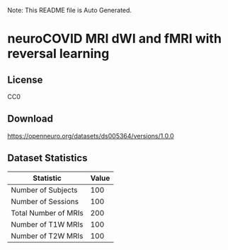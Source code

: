 Note: This README file is Auto Generated.

# neuroCOVID MRI dWI and fMRI with reversal learning

## License

CC0

## Download

https://openneuro.org/datasets/ds005364/versions/1.0.0

## Dataset Statistics

| Statistic | Value |
| --- | --- |
| Number of Subjects | 100 |
| Number of Sessions | 100 |
| Total Number of MRIs | 200 |
| Number of T1W MRIs | 100 |
| Number of T2W MRIs | 100 |

